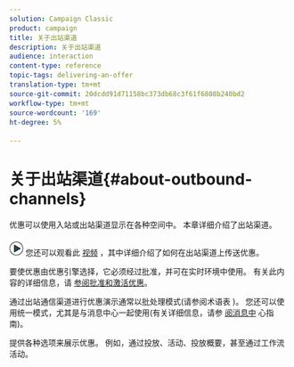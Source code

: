 ```yaml
---
solution: Campaign Classic
product: campaign
title: 关于出站渠道
description: 关于出站渠道
audience: interaction
content-type: reference
topic-tags: delivering-an-offer
translation-type: tm+mt
source-git-commit: 20dcdd91d71158bc373db68c3f61f6808b240bd2
workflow-type: tm+mt
source-wordcount: '169'
ht-degree: 5%

---
```



# 关于出站渠道{#about-outbound-channels}

优惠可以使用入站或出站渠道显示在各种空间中。 本章详细介绍了出站渠道。

![](assets/do-not-localize/how-to-video.png) 您还可以观看此 [视频](https://helpx.adobe.com/campaign/classic/how-to/deliver-an-offer-on-outbound-channel-in-acv6.html?playlist=/ccx/v1/collection/product/campaign/classic/segment/digital-marketers/explevel/intermediate/applaunch/get-started/collection.ccx.js&amp;ref=helpx.adobe.com) ，其中详细介绍了如何在出站渠道上传送优惠。

要使优惠由优惠引擎选择，它必须经过批准，并可在实时环境中使用。 有关此内容的详细信息，请 [参阅批准和激活优惠](../../interaction/using/approving-and-activating-an-offer.md)。

通过出站通信渠道进行优惠演示通常以批处理模式(请参阅术语表 [](../../interaction/using/glossary.md))。 您还可以使用统一模式，尤其是与消息中心一起使用(有关详细信息，请参 [阅消息中](../../message-center/using/about-transactional-messaging.md) 心指南)。

提供各种选项来展示优惠。 例如，通过投放、活动、投放概要，甚至通过工作流活动。
